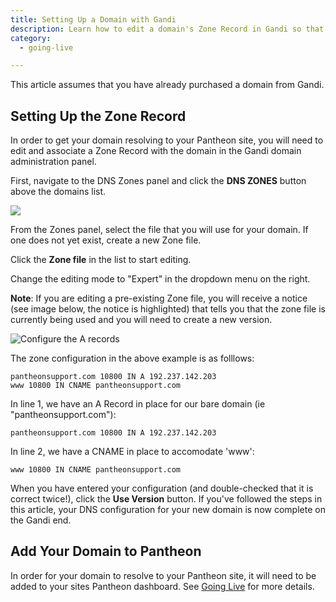 ```yaml
---
title: Setting Up a Domain with Gandi
description: Learn how to edit a domain's Zone Record in Gandi so that it resolves to your Pantheon site.
category:
  - going-live

---
```


This article assumes that you have already purchased a domain from Gandi.

## Setting Up the Zone Record

In order to get your domain resolving to your Pantheon site, you will need to edit and associate a Zone Record with the domain in the Gandi domain administration panel.

First, navigate to the DNS Zones panel and click the **DNS ZONES** button above the domains list.

![](https://www.getpantheon.com/sites/default/files/docs/desk_images/197253)

From the Zones panel, select the file that you will use for your domain. If one does not yet exist, create a new Zone file.

Click the **Zone file** in the list to start editing.

Change the editing mode to "Expert" in the dropdown menu on the right.

**Note**: If you are editing a pre-existing Zone file, you will receive a notice (see image below, the notice is highlighted) that tells you that the zone file is currently being used and you will need to create a new version.

![Configure the A records](https://www.getpantheon.com/sites/default/files/docs/desk_images/197261)

The zone configuration in the above example is as folllows:

    pantheonsupport.com 10800 IN A 192.237.142.203
    www 10800 IN CNAME pantheonsupport.com

In line 1, we have an A Record in place for our bare domain (ie "pantheonsupport.com"):

    pantheonsupport.com 10800 IN A 192.237.142.203

In line 2, we have a CNAME in place to accomodate 'www':

    www 10800 IN CNAME pantheonsupport.com

When you have entered your configuration (and double-checked that it is correct twice!), click the **Use Version** button. If you've followed the steps in this article, your DNS configuration for your new domain is now complete on the Gandi end.

## Add Your Domain to Pantheon

In order for your domain to resolve to your Pantheon site, it will need to be added to your sites Pantheon dashboard. See [Going Live](docs/articles/going-live) for more details.
